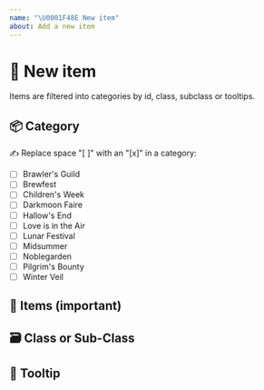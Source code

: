 ```yaml
---
name: "\U0001F48E New item"
about: Add a new item
---
```


# 💎 New item

Items are filtered into categories by id, class, subclass or tooltips.

## 📦 Category

✍️ Replace space "[ ]" with an "[x]" in a category:

* [ ] Brawler's Guild
* [ ] Brewfest
* [ ] Children's Week
* [ ] Darkmoon Faire
* [ ] Hallow's End
* [ ] Love is in the Air
* [ ] Lunar Festival
* [ ] Midsummer
* [ ] Noblegarden
* [ ] Pilgrim's Bounty
* [ ] Winter Veil

## 💎 Items (important)

<!-- This is important to filter by Id, to recheck it and get translations!
✍️ Write item ids or urls for example: https://www.wowhead.com/item=177698/ -->

## 🗃️ Class or Sub-Class

<!-- ✍️ Difficult to filter, for example "Consumable": https://www.wowhead.com/item=177698/ -->

## 📜 Tooltip

<!-- ✍️ Bad, but works, for example "Queen's Conservatory": https://www.wowhead.com/item=177698/ -->
